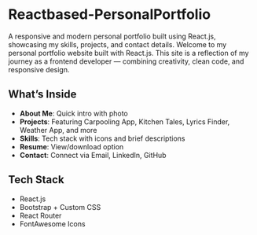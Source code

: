 # Reactbased-PersonalPortfolio
A responsive and modern personal portfolio built using React.js, showcasing my skills, projects, and contact details.
Welcome to my personal portfolio website built with React.js.
This site is a reflection of my journey as a frontend developer — combining creativity, clean code, and responsive design.

## What’s Inside

- **About Me**: Quick intro with photo
- **Projects**: Featuring Carpooling App, Kitchen Tales, Lyrics Finder, Weather App, and more
- **Skills**: Tech stack with icons and brief descriptions
- **Resume**: View/download option
- **Contact**: Connect via Email, LinkedIn, GitHub

## Tech Stack

- React.js
- Bootstrap + Custom CSS
- React Router
- FontAwesome Icons



